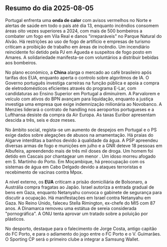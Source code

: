 ## Resumo do dia 2025-08-05

Portugal enfrenta uma **onda de calor** com avisos vermelhos no Norte e alertas de saúde em todo o país até dia 13, enquanto incêndios consomem áreas oito vezes superiores a 2024, com mais de 500 bombeiros a combater um fogo em Vila Real e danos "irreparáveis" no Parque Natural do Alvão. Há restrições ao uso de fogo de artifício e empresas de turismo criticam a proibição de trabalho em áreas de incêndio. Um incendiário reincidente foi detido pela PJ em Águeda e suspeitos de fogo posto em Amares. A solidariedade manifesta-se com voluntários a distribuir bebidas aos bombeiros.

No plano económico, a **China** alarga o mercado ao café brasileiro após tarifas dos EUA, enquanto aperta o controlo sobre algoritmos de IA.  O Governo português investiga carreiras na função pública e apoia a compra de eletrodomésticos eficientes através do programa E-Lar, com candidaturas ao Ensino Superior em Portugal a diminuírem. A Parvalorem e veículo com ativos do BPN avançam para liquidação, enquanto a justiça investiga uma empresa que exige indemnização milionária ao Novobanco. A Menzies liderará o contrato de handling nos aeroportos portugueses e a Lufthansa desiste da compra da Air Europa. As taxas Euribor apresentam descida a três, seis e doze meses.

No âmbito social, regista-se um aumento de despejos em Portugal e o PS exige dados sobre alegações de abusos na amamentação. Há praias do Algarve interditas a banhos devido à qualidade da água. A PSP apreendeu diversas armas de fogo e munições em julho e a GNR deteve 18 pessoas em Albufeira, apreendendo mais de três mil doses de droga. Um homem foi detido em Cascais por chantagear um menor . Um idoso morreu afogado em S. Martinho do Porto. Em Moçambique, há preocupação com os sistemas de água em Cabo Delgado devido a ataques terroristas e recebimento de vacinas contra Mpox.

A nível externo, os **EUA** criticam a prisão domiciliária de Bolsonaro, a Austrália compra fragatas ao Japão. Israel autoriza a entrada gradual de bens em Gaza, enquanto Netanyahu convoca o gabinete de segurança para discutir a ocupação. Há manifestações em Israel contra Netanyahu em Gaza. No Reino Unido, faleceu Stella Rimington, ex-chefe do MI5 com 87 anos. A Dinamarca removeu uma estátua de sereia considerada "pornográfica". A ONU tenta aprovar um tratado sobre a poluição por plásticos.

No desporto, destaque para o falecimento de Jorge Costa, antigo capitão do FC Porto, e para o adiamento do jogo entre o FC Porto e o V. Guimarães. O Sporting CP será o primeiro clube a integrar a Samsung Wallet.
